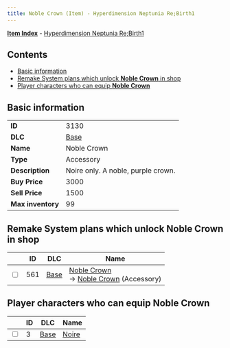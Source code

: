 ```yaml
---
title: Noble Crown (Item) - Hyperdimension Neptunia Re;Birth1
---
```


[**Item Index**](/neptunia/rb1/item/index.html) - [Hyperdimension Neptunia Re;Birth1](/neptunia/rb1)

## Contents

- [Basic information](#basic-information)
- [Remake System plans which unlock **Noble Crown** in shop](#remake-system-plans-which-unlock-noble-crown-in-shop)
- [Player characters who can equip **Noble Crown**](#player-characters-who-can-equip-noble-crown)

## Basic information

|   |   |
| -- | -- |
| **ID** | 3130 |
| **DLC** | [Base](/neptunia/rb1/dlc/1-base.html) |
| **Name** | Noble Crown |
| **Type** | Accessory |
| **Description** | Noire only. A noble, purple crown. |
| **Buy Price** | 3000 |
| **Sell Price** | 1500 |
| **Max inventory** | 99 |


## Remake System plans which unlock **Noble Crown** in shop

|    | ID | DLC | Name |
| -- | -- | --- | ---- |
| <input type="checkbox" id="rb1-remake-1-561" class="trackbox" /> | 561 | [Base](/neptunia/rb1/dlc/1-base.html) | [Noble Crown](/neptunia/rb1/remake/1-561-noble-crown.html)<br /> → [Noble Crown](/neptunia/rb1/item/1-3130-noble-crown.html) (Accessory) |


## Player characters who can equip **Noble Crown**

|    | ID | DLC | Name |
| -- | -- | --- | ---- |
| <input type="checkbox" id="rb1-player-1-3" class="trackbox" /> | 3 | [Base](/neptunia/rb1/dlc/1-base.html) | [Noire](/neptunia/rb1/player/1-3-noire.html) |
